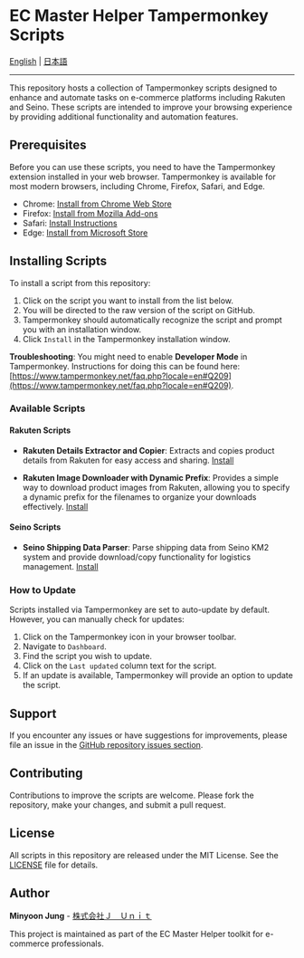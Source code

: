 # EC Master Helper Tampermonkey Scripts

[English](README.md) | [日本語](README.ja.md)

---

This repository hosts a collection of Tampermonkey scripts designed to enhance and automate tasks on e-commerce platforms including Rakuten and Seino. These scripts are intended to improve your browsing experience by providing additional functionality and automation features.

## Prerequisites

Before you can use these scripts, you need to have the Tampermonkey extension installed in your web browser. Tampermonkey is available for most modern browsers, including Chrome, Firefox, Safari, and Edge.

- Chrome: [Install from Chrome Web Store](https://chrome.google.com/webstore/detail/tampermonkey/dhdgffkkebhmkfjojejmpbldmpobfkfo)
- Firefox: [Install from Mozilla Add-ons](https://addons.mozilla.org/en-US/firefox/addon/tampermonkey/)
- Safari: [Install Instructions](https://www.tampermonkey.net/?browser=safari)
- Edge: [Install from Microsoft Store](https://microsoftedge.microsoft.com/addons/detail/tampermonkey/)

## Installing Scripts

To install a script from this repository:

1. Click on the script you want to install from the list below.
2. You will be directed to the raw version of the script on GitHub.
3. Tampermonkey should automatically recognize the script and prompt you with an installation window.
4. Click `Install` in the Tampermonkey installation window.

**Troubleshooting**:
You might need to enable **Developer Mode** in Tampermonkey. Instructions for doing this can be found here: [https://www.tampermonkey.net/faq.php?locale=en#Q209](https://www.tampermonkey.net/faq.php?locale=en#Q209).

### Available Scripts

#### Rakuten Scripts
- **Rakuten Details Extractor and Copier**: Extracts and copies product details from Rakuten for easy access and sharing.
  [Install](https://github.com/minyoon/ec-master-helper/raw/main/src/rakuten/description-parser.user.js)

- **Rakuten Image Downloader with Dynamic Prefix**: Provides a simple way to download product images from Rakuten, allowing you to specify a dynamic prefix for the filenames to organize your downloads effectively.
  [Install](https://github.com/minyoon/ec-master-helper/raw/main/src/rakuten/description-image-downloader.user.js)

#### Seino Scripts
- **Seino Shipping Data Parser**: Parse shipping data from Seino KM2 system and provide download/copy functionality for logistics management.
  [Install](https://github.com/minyoon/ec-master-helper/raw/main/src/seino/seino-shipping-parser.user.js)

### How to Update

Scripts installed via Tampermonkey are set to auto-update by default. However, you can manually check for updates:

1. Click on the Tampermonkey icon in your browser toolbar.
2. Navigate to `Dashboard`.
3. Find the script you wish to update.
4. Click on the `Last updated` column text for the script.
5. If an update is available, Tampermonkey will provide an option to update the script.

## Support

If you encounter any issues or have suggestions for improvements, please file an issue in the [GitHub repository issues section](https://github.com/minyoon/ec-master-helper/issues).

## Contributing

Contributions to improve the scripts are welcome. Please fork the repository, make your changes, and submit a pull request.

## License

All scripts in this repository are released under the MIT License. See the [LICENSE](https://github.com/minyoon/ec-master-helper/blob/main/LICENSE) file for details.

## Author

**Minyoon Jung** - [株式会社Ｊ　Ｕｎｉｔ](https://junit.co.jp/)

This project is maintained as part of the EC Master Helper toolkit for e-commerce professionals.
